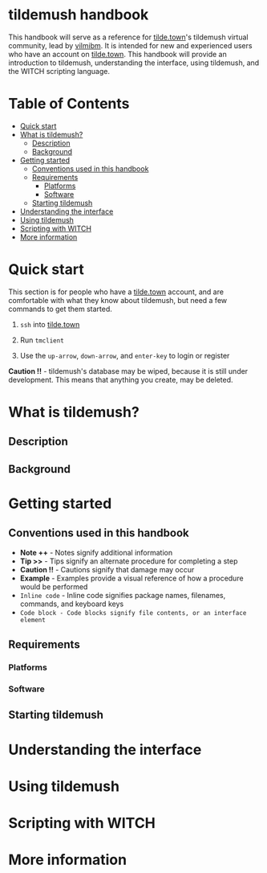 # tildemush handbook

This handbook will serve as a reference for
[tilde.town](https://tilde.town)'s tildemush virtual community, lead
by [vilmibm](https://tilde.town/~vilmibm/).  It is intended for new
and experienced users who have an account on
[tilde.town](https://tilde.town). This handbook will provide an
introduction to tildemush, understanding the interface, using
tildemush, and the WITCH scripting language.

<!-- Note to self: Everytime the TOC is generated, change the "Table
of Contents" to an H1, and remove the title of the document" -->

<!-- markdown-toc start - Don't edit this section. Run M-x markdown-toc-refresh-toc -->
# Table of Contents

- [Quick start](#quick-start)
- [What is tildemush?](#what-is-tildemush)
    - [Description](#description)
    - [Background](#background)
- [Getting started](#getting-started)
    - [Conventions used in this handbook](#conventions-used-in-this-handbook)
    - [Requirements](#requirements)
        - [Platforms](#platforms)
        - [Software](#software)
    - [Starting tildemush](#starting-tildemush)
- [Understanding the interface](#understanding-the-interface)
- [Using tildemush](#using-tildemush)
- [Scripting with WITCH](#scripting-with-witch)
- [More information](#more-information)

<!-- markdown-toc end -->

# Quick start

This section is for people who have a [tilde.town](https://tilde.town)
account, and are comfortable with what they know about tildemush, but
need a few commands to get them started.

1. `ssh` into [tilde.town](https://tilde.town)

2. Run `tmclient`

3. Use the `up-arrow`, `down-arrow`, and `enter-key` to login or register

**Caution !!** - tildemush's database may be wiped, because it is
still under development. This means that anything you create, may be
deleted.

# What is tildemush?

## Description

## Background

# Getting started

## Conventions used in this handbook

* **Note ++** - Notes signify additional information
* **Tip >>** - Tips signify an alternate procedure for completing a step
* **Caution !!** - Cautions signify that damage may occur
* **Example** - Examples provide a visual reference of how a procedure would be performed
* `Inline code` - Inline code signifies package names, filenames, commands, and keyboard keys
* ```Code block - Code blocks signify file contents, or an interface element```

## Requirements

### Platforms

### Software

## Starting tildemush

# Understanding the interface

# Using tildemush

# Scripting with WITCH

# More information
